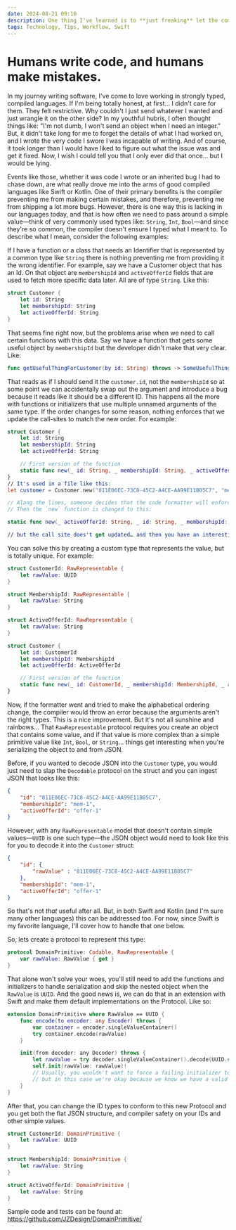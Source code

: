 ```yaml
---
date: 2024-08-21 09:10
description: One thing I've learned is to **just freaking** let the compiler prevent me from making mistakes. Sometimes that's hard to do, then I learned about something called a Domain Primitive and I decided to give it a try in Swift.
tags: Technology, Tips, Workflow, Swift
---
```

# Humans write code, and humans make mistakes.

In my journey writing software, I've come to love working in strongly typed, compiled languages. If I'm being totally honest, at first… I didn't care for them. They felt restrictive. Why couldn't I just send whatever I wanted and just wrangle it on the other side? In my youthful hubris, I often thought things like: "I'm not dumb, I won't send an object when I need an integer." But, it didn't take long for me to forget the details of what I had worked on, and I wrote the very code I swore I was incapable of writing. And of course, it took longer than I would have liked to figure out what the issue was and get it fixed. Now, I wish I could tell you that I only ever did that once… but I would be lying.

Events like those, whether it was code I wrote or an inherited bug I had to chase down, are what really drove me into the arms of good compiled languages like Swift or Kotlin. One of their primary benefits is the compiler preventing me from making certain mistakes, and therefore, preventing me from shipping a lot more bugs. However, there is one way this is lacking in our languages today, and that is how often we need to pass around a simple value—think of very commonly used types like: `String`, `Int`, `Bool`—and since they're so common, the compiler doesn't ensure I typed what I meant to. To describe what I mean, consider the following examples:

If I have a function or a class that needs an Identifier that is represented by a common type like `String` there is nothing preventing me from providing it the wrong identifier. For example, say we have a Customer object that has an Id. On that object are `membershipId` and `activeOfferId` fields that are used to fetch more specific data later. All are of type `String`. Like this:

```swift
struct Customer {
    let id: String
    let membershipId: String
    let activeOfferId: String
}
```
That seems fine right now, but the problems arise when we need to call certain functions with this data. Say we have a function that gets some useful object by `membershipId` but the developer didn't make that very clear. Like:

```swift
func getUsefulThingForCustomer(by id: String) throws -> SomeUsefulThing
```

That reads as if I should send it the `customer.id`, not the `membershipId` so at some point we can accidentally swap out the argument and introduce a bug because it reads like it should be a different ID. This happens all the more with functions or initializers that use multiple unnamed arguments of the same type. If the order changes for some reason, nothing enforces that we update the call-sites to match the new order. For example:

```swift
struct Customer {
    let id: String
    let membershipId: String
    let activeOfferId: String

    // First version of the function
    static func new(_ id: String, _ membershipId: String, _ activeOfferId: String) -> Customer
}
// It's used in a file like this:
let customer = Customer.new("811E06EC-73C8-45C2-A4CE-AA99E11B05C7", "membership-1", "activeOffer-1")

// Along the lines, someone decides that the code formatter will enforce all functions should have alphabetically ordered arguments
// Then the `new` function is changed to this:

static func new(_ activeOfferId: String, _ id: String, _ membershipId: String) -> Customer

// but the call site does't get updated… and then you have an interesting bug to track down.
```

You can solve this by creating a custom type that represents the value, but is totally unique. For example:

```swift
struct CustomerId: RawRepresentable {
    let rawValue: UUID
}

struct MembershipId: RawRepresentable {
    let rawValue: String
}

struct ActiveOfferId: RawRepresentable {
    let rawValue: String
}

struct Customer {
    let id: CustomerId
    let membershipId: MembershipId
    let activeOfferId: ActiveOfferId

    // First version of the function
    static func new(_ id: CustomerId, _ membershipId: MembershipId, _ activeOfferId: ActiveOfferId) -> Customer
}
```

Now, if the formatter went and tried to make the alphabetical ordering change, the compiler would throw an error because the arguments aren't the right types. This is a nice improvement. But it's not all sunshine and rainbows… That `RawRepresentable` protocol requires you create an object that contains some value, and if that value is more complex than a simple primitive value like `Int`, `Bool`, or `String`… things get interesting when you're serializing the object to and from JSON.

Before, if you wanted to decode JSON into the `Customer` type, you would just need to slap the `Decodable` protocol on the struct and you can ingest JSON that looks like this:

```JSON
{
    "id": "811E06EC-73C8-45C2-A4CE-AA99E11B05C7",
    "membershipId": "mem-1",
    "activeOfferId": "offer-1"
}
```

However, with any `RawRepresentable` model that doesn't contain simple values—`UUID` is one such type—the JSON object would need to look like this for you to decode it into the `Customer` struct:


```JSON
{
    "id": {
        "rawValue" : "811E06EC-73C8-45C2-A4CE-AA99E11B05C7"
    },
    "membershipId": "mem-1",
    "activeOfferId": "offer-1"
}
```

So that's not _that_ useful after all. But, in both Swift and Kotlin (and I'm sure many other languages) this can be addressed too. For now, since Swift is my favorite language, I'll cover how to handle that one below.

So, lets create a protocol to represent this type:

```swift
protocol DomainPrimitive: Codable, RawRepresentable {
    var rawValue: RawValue { get }
}
```

That alone won't solve your woes, you'll still need to add the functions and initializers to handle serialization and skip the nested object when the `RawValue` is `UUID`. And the good news is, we can do that in an extension with Swift and make them default implementations on the Protocol. Like so:

```swift
extension DomainPrimitive where RawValue == UUID {
    func encode(to encoder: any Encoder) throws {
        var container = encoder.singleValueContainer()
        try container.encode(rawValue)
    }

    init(from decoder: any Decoder) throws {
        let rawValue = try decoder.singleValueContainer().decode(UUID.self)
        self.init(rawValue: rawValue)! 
        // Usually, you wouldn't want to force a failing initializer to succeed like this, 
        // but in this case we're okay because we know we have a valid UUID if the try succeeds
    }
}
```

After that, you can change the ID types to conform to this new Protocol and you get both the flat JSON structure, and compiler safety on your IDs and other simple values.

```swift
struct CustomerId: DomainPrimitive {
    let rawValue: UUID
}

struct MembershipId: DomainPrimitive {
    let rawValue: String
}

struct ActiveOfferId: DomainPrimitive {
    let rawValue: String
}
```

Sample code and tests can be found at: https://github.com/JZDesign/DomainPrimitive/


